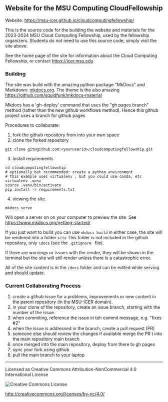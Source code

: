 ## Website for the MSU Computing CloudFellowship

Website: https://msu-icer.github.io/cloudcomputingfellowship/

This is the source code for the building the website and materials for the 2023-2024 MSU Cloud Computing Fellowship, used by the fellowship organizers.   Students do not need to use this source code, simply visit the site above.  

See the home page of the site for information about the Cloud Computing Fellowship, or contact https://icer.msu.edu
 

### Building

The site was build with the amazing python package "MkDocs" and Markdown: [mkdocs.org](https://www.mkdocs.org).  The theme is the also amazing https://github.com/squidfunk/mkdocs-material

Mkdocs has a 'gh-deploy' command that uses the "gh pages branch" method (rather than the new github workflows method).   Hence this github project uses a branch for github pages

Procedures to collaborate: 

1. fork the github repository from into your own space
2. clone the forked repository

`git clone git@github.com:<youruserid>/cloudcomputingfellowship.git`

3. Install requirements

```
cd cloudcomputingfellowship
# optionally but recommended: create a python environment
# this example uses virtualenv , but you could use conda, etc
virtualenv .venv
source .venv/bin/activate
pip install -r requirements.txt
```

4. viewing the site. 

```
mkdocs serve
```

Will open a server on on your computer to preview the site. See https://www.mkdocs.org/getting-started/  

If you just want to build you can use  `mkdocs build`  in either case, the site will be rendered into a folder `site`  This folder is not included in the github repository, only `\docs`  (see the `.gitignore ` file). 

If there are warnings or issues with the render, they will be shown in the terminal but the site will still render unless there is a catastrophic error. 

All of the site content is in the `/docs` folder and can be edited while serving and should update. 


### Current Collaborating Process

1. create a github issue for a problems, improvements or new content in the parent repository (in the MSU-ICER domain). 
2. in your clone of the repository, create an issue branch, starting with the number of the issue.  
3. when commiting, reference the issue in teh commit message, e.g. "fixes #2"
4. when the issue is addressed in the branch, create a pull request (PR)
5. someone else should review the changes if available merge the PR t into the main repository main branch
6. once merged into the main repository, deploy from there to gh pages
7. sync your fork using github
8. pull the main branch to your laptop

---

Licensed as Creative Commons Attribution-NonCommercial 4.0 International License

![Creative Commons License](https://i.creativecommons.org/l/by-nc/4.0/88x31.png)

http://creativecommons.org/licenses/by-nc/4.0/
